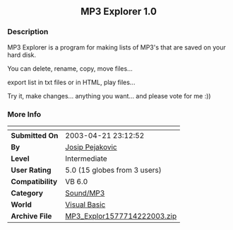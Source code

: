 ﻿<div align="center">

## MP3 Explorer 1\.0


</div>

### Description

MP3 Explorer is a program for making lists of MP3's that are saved on your hard disk.

You can delete, rename, copy, move files...

export list in txt files or in HTML, play files...

Try it, make changes... anything you want... and please vote for me :))
 
### More Info
 


<span>             |<span>
---                |---
**Submitted On**   |2003-04-21 23:12:52
**By**             |[Josip Pejakovic](https://github.com/Planet-Source-Code/PSCIndex/blob/master/ByAuthor/josip-pejakovic.md)
**Level**          |Intermediate
**User Rating**    |5.0 (15 globes from 3 users)
**Compatibility**  |VB 6\.0
**Category**       |[Sound/MP3](https://github.com/Planet-Source-Code/PSCIndex/blob/master/ByCategory/sound-mp3__1-45.md)
**World**          |[Visual Basic](https://github.com/Planet-Source-Code/PSCIndex/blob/master/ByWorld/visual-basic.md)
**Archive File**   |[MP3\_Explor1577714222003\.zip](https://github.com/Planet-Source-Code/josip-pejakovic-mp3-explorer-1-0__1-44943/archive/master.zip)








